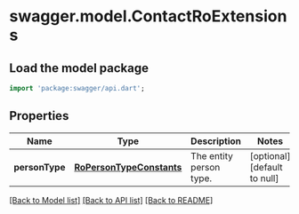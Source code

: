 # swagger.model.ContactRoExtensions

## Load the model package
```dart
import 'package:swagger/api.dart';
```

## Properties
Name | Type | Description | Notes
------------ | ------------- | ------------- | -------------
**personType** | [**RoPersonTypeConstants**](RoPersonTypeConstants.md) | The entity person type. | [optional] [default to null]

[[Back to Model list]](../README.md#documentation-for-models) [[Back to API list]](../README.md#documentation-for-api-endpoints) [[Back to README]](../README.md)


